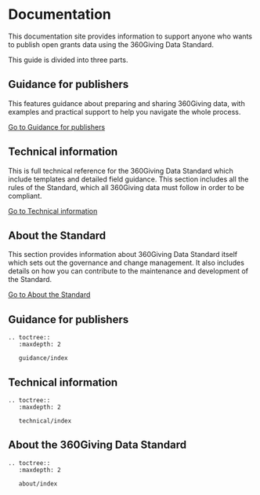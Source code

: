# Documentation
This documentation site provides information to support anyone who wants to publish open grants data using the 360Giving Data Standard.

This guide is divided into three parts.

## Guidance for publishers
This features guidance about preparing and sharing 360Giving data, with examples and practical support to help you navigate the whole process.

<p>
    <a href="https://standard.threesixtygiving.org/en/new-docs-style/guidance/" class="button button--teal">Go to Guidance for publishers</a>
</p>

## Technical information
This is full technical reference for the 360Giving Data Standard which include templates and detailed field guidance. This section includes all the rules of the Standard, which all 360Giving data must follow in order to be compliant.

<p>
    <a href="https://standard.threesixtygiving.org/en/new-docs-style/technical/" class="button button--teal">Go to Technical information</a>
</p>

## About the Standard
This section provides information about 360Giving Data Standard itself which sets out the governance and change management. It also includes details on how you can contribute to the maintenance and development of the Standard.

<p>
    <a href="https://standard.threesixtygiving.org/en/new-docs-style/about/" class="button button--teal">Go to About the Standard</a>
</p>



## Guidance for publishers

```eval_rst
.. toctree::
   :maxdepth: 2
   
   guidance/index

```

## Technical information
   
```eval_rst
.. toctree::
   :maxdepth: 2
   
   technical/index

```

## About the 360Giving Data Standard

```eval_rst
.. toctree::
   :maxdepth: 2

   about/index

```
